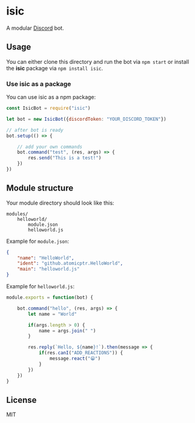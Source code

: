 # isic

A modular [Discord](https://discordapp.com/) bot.

## Usage

You can either clone this directory and run the bot via ```npm start``` or install the **isic** package via ```npm install isic```.

### Use isic as a package

You can use isic as a npm package:

```javascript
const IsicBot = require("isic")

let bot = new IsicBot({discordToken: "YOUR_DISCORD_TOKEN"})

// after bot is ready
bot.setup(() => {

    // add your own commands
    bot.command("test", (res, args) => {
        res.send("This is a test!")
    })
})

```

## Module structure

Your module directory should look like this:

    modules/
        helloworld/
            module.json
            helloworld.js

Example for ```module.json```:

```json
{
    "name": "HelloWorld",
    "ident": "github.atomicptr.HelloWorld",
    "main": "helloworld.js"
}
```

Example for ```helloworld.js```:

```js
module.exports = function(bot) {

    bot.command("hello", (res, args) => {
        let name = "World"

        if(args.length > 0) {
            name = args.join(" ")
        }

        res.reply(`Hello, ${name}!`).then(message => {
            if(res.canI("ADD_REACTIONS")) {
                message.react("😁")
            }
        })
    })
}
```

## License

MIT
